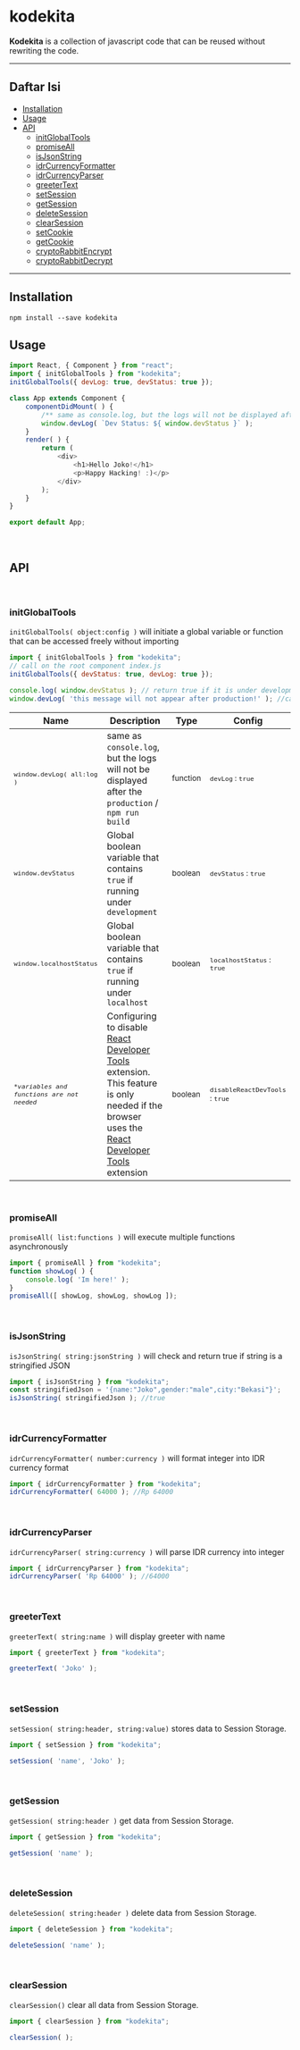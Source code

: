 # kodekita
**Kodekita** is a collection of javascript code that can be reused without rewriting the code.

***

## Daftar Isi
- [Installation](#installation)
- [Usage](#usage)
- [API](#api)
    - [initGlobalTools](#initglobaltools)  
    - [promiseAll](#promiseall)  
    - [isJsonString](#isjsonstring)  
    - [idrCurrencyFormatter](#idrcurrencyformatter)  
    - [idrCurrencyParser](#idrcurrencyparser)  
    - [greeterText](#greeterText)  
    - [setSession](#setsession)  
    - [getSession](#getsession)  
    - [deleteSession](#deletesession)  
    - [clearSession](#clearsession)  
    - [setCookie](#setcookie)  
    - [getCookie](#getcookie)  
    - [cryptoRabbitEncrypt](#cryptorabbitencrypt)  
    - [cryptoRabbitDecrypt](#cryptorabbitdecrypt)  
***

## Installation
```shell
npm install --save kodekita
```

## Usage
<!-- embedme samples/usage-sample.js -->
```js
import React, { Component } from "react";
import { initGlobalTools } from "kodekita";
initGlobalTools({ devLog: true, devStatus: true });

class App extends Component {
	componentDidMount( ) {
		/** same as console.log, but the logs will not be displayed after the production / npm run build */
		window.devLog( `Dev Status: ${ window.devStatus }` );
	}
	render( ) {
		return (
			<div>
				<h1>Hello Joko!</h1>
				<p>Happy Hacking! :)</p>
			</div>
		);
	}
}

export default App;
```
<br>

## API
<br>

### initGlobalTools
`initGlobalTools( object:config )` will initiate a global variable or function that can be accessed freely without importing

<!-- embedme samples/init-global-tools.js -->
```js
import { initGlobalTools } from "kodekita";
// call on the root component index.js
initGlobalTools({ devStatus: true, devLog: true });

console.log( window.devStatus ); // return true if it is under development
window.devLog( 'this message will not appear after production!' ); //can be used to view logs only during development
```
Name | Description | Type | Config  
--------|---------- | ----|------
<small>`window.devLog( all:log )`</small> | same as `console.log`, but the logs will not be displayed after the `production` / `npm run build` | <small>function</small> | <small>`devLog` : `true`</small>
<small>`window.devStatus`</small> | Global boolean variable that contains `true` if running under `development` | <small>boolean</small> | <small>`devStatus` : `true`</small> 
<small>`window.localhostStatus`</small>| Global boolean variable that contains `true` if running under `localhost` | <small>boolean</small>|<small>`localhostStatus` : `true`</small> 
<small>*`*variables and functions are not needed`*</small>| Configuring to disable [React Developer Tools](https://chrome.google.com/webstore/detail/react-developer-tools/fmkadmapgofadopljbjfkapdkoienihi "React Developer Tools") extension. This feature is only needed if the browser uses the [React Developer Tools](https://chrome.google.com/webstore/detail/react-developer-tools/fmkadmapgofadopljbjfkapdkoienihi "React Developer Tools") extension  |<small>boolean</small>|<small>`disableReactDevTools` : `true`</small> 
<br>

### promiseAll
`promiseAll( list:functions )` will execute multiple functions asynchronously
<!-- embedme samples/promise-all.js -->
```js
import { promiseAll } from "kodekita";
function showLog( ) {
	console.log( 'Im here!' );
}
promiseAll([ showLog, showLog, showLog ]);
```
<br>

### isJsonString
`isJsonString( string:jsonString )` will check and return true if string is a stringified JSON
<!-- embedme samples/is-json-string.js -->
```js
import { isJsonString } from "kodekita";
const stringifiedJson = '{name:"Joko",gender:"male",city:"Bekasi"}';
isJsonString( stringifiedJson ); //true
```
<br>

### idrCurrencyFormatter
`idrCurrencyFormatter( number:currency )` will format integer into IDR currency format
<!-- embedme samples/idr-currency-formatter.js -->
```js
import { idrCurrencyFormatter } from "kodekita";
idrCurrencyFormatter( 64000 ); //Rp 64000
```
<br>

### idrCurrencyParser
`idrCurrencyParser( string:currency )` will parse IDR currency into integer
<!-- embedme samples/idr-currency-parser.js -->
```js
import { idrCurrencyParser } from "kodekita";
idrCurrencyParser( 'Rp 64000' ); //64000
```
<br>

### greeterText
`greeterText( string:name )` will display greeter with name
<!-- embedme samples/greeter-text.js -->
```js
import { greeterText } from "kodekita";

greeterText( 'Joko' );
```
<br>

### setSession
`setSession( string:header, string:value)` stores data to Session Storage.
<!-- embedme samples/set-session.js -->
```js
import { setSession } from "kodekita";

setSession( 'name', 'Joko' );
```
<br> 

### getSession
`getSession( string:header )` get data from Session Storage.
<!-- embedme samples/get-session.js -->
```js
import { getSession } from "kodekita";

getSession( 'name' );
```
<br>

### deleteSession
`deleteSession( string:header )` delete data from Session Storage.
<!-- embedme samples/delete-session.js -->
```js
import { deleteSession } from "kodekita";

deleteSession( 'name' );
```
<br>

### clearSession
`clearSession()` clear all data from Session Storage.
<!-- embedme samples/clear-session.js -->
```js
import { clearSession } from "kodekita";

clearSession( );
```

<!--### setCookie
### getCookie
### cryptoRabbitEncrypt
### cryptoRabbitDecrypt -->